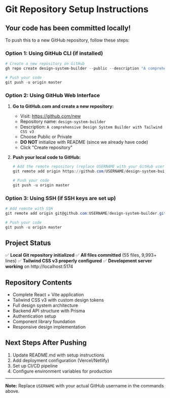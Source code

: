 # Git Repository Setup Instructions

## Your code has been committed locally! 

To push this to a new GitHub repository, follow these steps:

### Option 1: Using GitHub CLI (if installed)
```powershell
# Create a new repository on GitHub
gh repo create design-system-builder --public --description "A comprehensive Design System Builder with Tailwind CSS v3"

# Push your code
git push -u origin master
```

### Option 2: Using GitHub Web Interface

1. **Go to GitHub.com and create a new repository:**
   - Visit: https://github.com/new
   - Repository name: `design-system-builder`
   - Description: `A comprehensive Design System Builder with Tailwind CSS v3`
   - Choose Public or Private
   - **DO NOT** initialize with README (since we already have code)
   - Click "Create repository"

2. **Push your local code to GitHub:**
   ```powershell
   # Add the remote repository (replace USERNAME with your GitHub username)
   git remote add origin https://github.com/USERNAME/design-system-builder.git
   
   # Push your code
   git push -u origin master
   ```

### Option 3: Using SSH (if SSH keys are set up)
```powershell
# Add remote with SSH
git remote add origin git@github.com:USERNAME/design-system-builder.git

# Push your code
git push -u origin master
```

## Project Status
✅ **Local Git repository initialized**
✅ **All files committed** (55 files, 9,993+ lines)
✅ **Tailwind CSS v3 properly configured**
✅ **Development server working** on http://localhost:5174

## Repository Contents
- Complete React + Vite application
- Tailwind CSS v3 with custom design tokens
- Full design system architecture
- Backend API structure with Prisma
- Authentication setup
- Component library foundation
- Responsive design implementation

## Next Steps After Pushing
1. Update README.md with setup instructions
2. Add deployment configuration (Vercel/Netlify)
3. Set up CI/CD pipeline
4. Configure environment variables for production

---
**Note:** Replace `USERNAME` with your actual GitHub username in the commands above.
